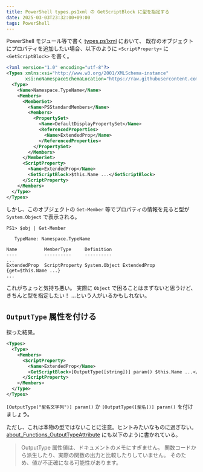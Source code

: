 ```yaml
---
title: PowerShell types.ps1xml の GetScriptBlock に型を指定する
date: 2025-03-03T23:32:00+09:00
tags: PowerShell
---
```


PowerShell モジュール等で書く [types.ps1xml][about_Types.ps1xml] において、
既存のオブジェクトにプロパティを追加したい場合、以下のように `<ScriptProperty>` に `<GetScriptBlock>` を書く。

```xml
<?xml version="1.0" encoding="utf-8"?>
<Types xmlns:xsi="http://www.w3.org/2001/XMLSchema-instance"
       xsi:noNamespaceSchemaLocation="https://raw.githubusercontent.com/PowerShell/PowerShell/master/src/Schemas/Types.xsd">
  <Type>
    <Name>Namespace.TypeName</Name>
    <Members>
      <MemberSet>
        <Name>PSStandardMembers</Name>
        <Members>
          <PropertySet>
            <Name>DefaultDisplayPropertySet</Name>
            <ReferencedProperties>
              <Name>ExtendedProp</Name>
            </ReferencedProperties>
          </PropertySet>
        </Members>
      </MemberSet>
      <ScriptProperty>
        <Name>ExtendedProp</Name>
        <GetScriptBlock>$this.Name ...</GetScriptBlock>
      </ScriptProperty>
    </Members>
  </Type>
</Types>
```

しかし、このオブジェクトの `Get-Member` 等でプロパティの情報を見ると型が `System.Object` で表示される。

```console
PS1> $obj | Get-Member

   TypeName: Namespace.TypeName

Name          MemberType     Definition
----          ----------     ----------
...
ExtendedProp  ScriptProperty System.Object ExtendedProp {get=$this.Name ...}
...
```

これがちょっと気持ち悪い。
実際に `Object` で困ることはまずないと思うけど、きちんと型を指定したい！ ...という人がいるかもしれない。

## `OutputType` 属性を付ける
探った結果。

```xml
<Types>
  <Type>
    <Members>
      <ScriptProperty>
        <Name>ExtendedProp</Name>
        <GetScriptBlock>[OutputType([string])] param() $this.Name ...</GetScriptBlock>
      </ScriptProperty>
    </Members>
  </Type>
</Types>
```

`[OutputType("型名文字列")] param()` か `[OutputType([型名])] param()` を付けましょう。

ただし、これは本物の型ではないことに注意。ヒントみたいなものに過ぎない。
[about_Functions_OutputTypeAttribute] にも以下のように書かれている。

> OutputType 属性値は、ドキュメントのメモにすぎません。 関数コードから派生したり、実際の関数の出力と比較したりしていません。 そのため、値が不正確になる可能性があります。


[about_Types.ps1xml]: https://learn.microsoft.com/ja-jp/powershell/module/microsoft.powershell.core/about/about_types.ps1xml "about_Types.ps1xml - PowerShell | Microsoft Learn"
[about_Functions_OutputTypeAttribute]: https://learn.microsoft.com/ja-jp/powershell/module/microsoft.powershell.core/about/about_functions_outputtypeattribute "about_Functions_OutputTypeAttribute - PowerShell | Microsoft Learn"
